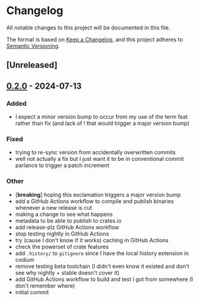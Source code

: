 # Changelog
All notable changes to this project will be documented in this file.

The format is based on [Keep a Changelog](https://keepachangelog.com/en/1.0.0/),
and this project adheres to [Semantic Versioning](https://semver.org/spec/v2.0.0.html).

## [Unreleased]

## [0.2.0](https://github.com/babichjacob/experimenting-with-binstall/compare/v0.1.1...v0.2.0) - 2024-07-13

### Added
- I expect a minor version bump to occur from my use of the term feat rather than fix (and lack of ! that would trigger a major version bump)

### Fixed
- trying to re-sync version from accidentally overwritten commits
- well not actually a fix but I just want it to be in conventional commit parlance to trigger a patch increment

### Other
- [**breaking**] hoping this exclamation triggers a major version bump
- add a GitHub Actions workflow to compile and publish binaries whenever a new release is cut
- making a change to see what happens
- metadata to be able to publish to crates.io
- add release-plz GitHub Actions workflow
- stop testing nightly in GitHub Actions
- try (cause I don't know if it works) caching in GitHub Actions
- check the powerset of crate features
- add `.history/` to `gitignore` since I have the local history extension in codium
- remove testing beta toolchain (I didn't even know it existed and don't see why nightly + stable doesn't cover it)
- add GitHub Actions workflow to build and test I got from somewhere (I don't remember where)
- initial commit
